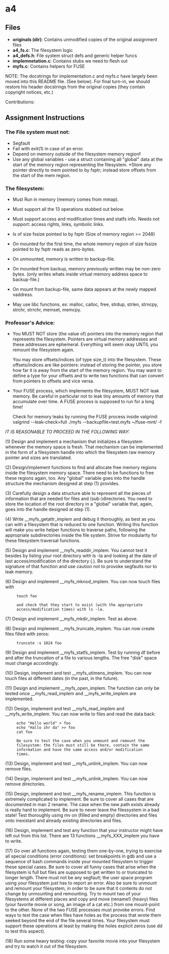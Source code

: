 # a4

## Files
* **originals (dir)**: Contains unmodified copies of the original assignment files
* **a4_fs.c**: The filesystem logic
* **a4_defs.h**: File system struct defs and generic helper funcs
* **implemnetation.c**: Contains stubs we need to flesh out 
* **myfs.c**: Contains helpers for FUSE 

NOTE: The docstrings for implementation.c and myfs.c have largely been moved into this README file. (See below). For final turn-in, we should restore his header docstrings from the original copies (they contain copyright notices, etc.)

Contributions: 

## Assignment Instructions

### The File system must not:
* Segfault
* Fail with exit(1) in case of an error.
* Depend on memory outside of the filesystem memory regionf
* Use any global variables - use a struct containing all "global" data at
the start of the memory region representing the filesystem.
*Store any pointer directly to mem pointed to by fsptr; instead store 
offsets from the start of the mem region.

### The filesystem:
* Must Run in memory (memory comes from mmap).
* Must support all the 13 operations stubbed out below.
* Must support access and modification times and statfs info.
Needs not support: access rights, links, symbolic links. 
* Is of size fssize pointed to by fsptr (Size of memory region >= 2048)
* On mounted for the first time, the whole memory region of size fssize
    pointed to by fsptr reads as zero-bytes. 
* On unmounted, memory is written to backup-file. 
* On mounted from backup, memory previously written may be non-zero bytes. 
    (only writes whats inside virtual memory address space to backup-file.) 
* On mount from backup-file, same data appears at the newly mapped vaddress. 

* May use libc functions, ex: malloc, calloc, free, strdup, strlen, 
strncpy, strchr, strrchr, memset, memcpy. 
      
### Professor's Advice:     
   * You MUST NOT store (the value of) pointers into the memory region
     that represents the filesystem. Pointers are virtual memory
     addresses and these addresses are ephemeral. Everything will seem
     okay UNTIL you remount the filesystem again.
  
     You may store offsets/indices (of type size_t) into the
     filesystem. These offsets/indices are like pointers: instead of
     storing the pointer, you store how far it is away from the start of
     the memory region. You may want to define a type for your offsets
     and to write two functions that can convert from pointers to
     offsets and vice versa.

   * Your FUSE process, which implements the filesystem, MUST NOT leak
     memory. Be careful in particular not to leak tiny amounts of memory that
     accumulate over time. A FUSE process is supposed to run for a long time!
     
     Check for memory leaks by running the FUSE process inside valgrind:
     valgrind --leak-check=full ./myfs --backupfile=test.myfs ~/fuse-mnt/ -f


*IT IS REASONABLE TO PROCEED IN THE FOLLOWING WAY:*

   (1)   Design and implement a mechanism that initializes a filesystem
         whenever the memory space is fresh. That mechanism can be
         implemented in the form of a filesystem handle into which the
         filesystem raw memory pointer and sizes are translated.

   (2)   Design/implement functions to find and allocate free memory
         regions inside the filesystem memory space. There need to be 
         functions to free these regions again, too. Any "global" variable
         goes into the handle structure the mechanism designed at step (1) 
         provides.

   (3)   Carefully design a data structure able to represent all the
         pieces of information that are needed for files and
         (sub-)directories.  You need to store the location of the
         root directory in a "global" variable that, again, goes into the 
         handle designed at step (1).
          
   (4)   Write __myfs_getattr_implem and debug it thoroughly, as best as
         you can with a filesystem that is reduced to one
         function. Writing this function will make you write helper
         functions to traverse paths, following the appropriate
         subdirectories inside the file system. Strive for modularity for
         these filesystem traversal functions.

   (5)   Design and implement __myfs_readdir_implem. You cannot test it
         besides by listing your root directory with ls -la and looking
         at the date of last access/modification of the directory (.). 
         Be sure to understand the signature of that function and use
         caution not to provoke segfaults nor to leak memory.

   (6)   Design and implement __myfs_mknod_implem. You can now touch files 
         with 

         touch foo

         and check that they start to exist (with the appropriate
         access/modification times) with ls -la.

   (7)   Design and implement __myfs_mkdir_implem. Test as above.

   (8)   Design and implement __myfs_truncate_implem. You can now 
         create files filled with zeros:

         truncate -s 1024 foo

   (9)   Design and implement __myfs_statfs_implem. Test by running
         df before and after the truncation of a file to various lengths. 
         The free "disk" space must change accordingly.

   (10)  Design, implement and test __myfs_utimens_implem. You can now 
         touch files at different dates (in the past, in the future).

   (11)  Design and implement __myfs_open_implem. The function can 
         only be tested once __myfs_read_implem and __myfs_write_implem are
         implemented.

   (12)  Design, implement and test __myfs_read_implem and
         __myfs_write_implem. You can now write to files and read the data 
         back:

         echo "Hello world" > foo
         echo "Hallo ihr da" >> foo
         cat foo

         Be sure to test the case when you unmount and remount the
         filesystem: the files must still be there, contain the same
         information and have the same access and/or modification
         times.

   (13)  Design, implement and test __myfs_unlink_implem. You can now
         remove files.

   (14)  Design, implement and test __myfs_unlink_implem. You can now
         remove directories.

   (15)  Design, implement and test __myfs_rename_implem. This function
         is extremely complicated to implement. Be sure to cover all 
         cases that are documented in man 2 rename. The case when the 
         new path exists already is really hard to implement. Be sure to 
         never leave the filessystem in a bad state! Test thoroughly 
         using mv on (filled and empty) directories and files onto 
         inexistant and already existing directories and files.

   (16)  Design, implement and test any function that your instructor
         might have left out from this list. There are 13 functions 
         __myfs_XXX_implem you have to write.

   (17)  Go over all functions again, testing them one-by-one, trying
         to exercise all special conditions (error conditions): set
         breakpoints in gdb and use a sequence of bash commands inside
         your mounted filesystem to trigger these special cases. Be
         sure to cover all funny cases that arise when the filesystem
         is full but files are supposed to get written to or truncated
         to longer length. There must not be any segfault; the user
         space program using your filesystem just has to report an
         error. Also be sure to unmount and remount your filesystem,
         in order to be sure that it contents do not change by
         unmounting and remounting. Try to mount two of your
         filesystems at different places and copy and move (rename!)
         (heavy) files (your favorite movie or song, an image of a cat
         etc.) from one mount-point to the other. None of the two FUSE
         processes must provoke errors. Find ways to test the case
         when files have holes as the process that wrote them seeked
         beyond the end of the file several times. Your filesystem must
         support these operations at least by making the holes explicit 
         zeros (use dd to test this aspect).

   (18)  Run some heavy testing: copy your favorite movie into your
         filesystem and try to watch it out of the filesystem.
